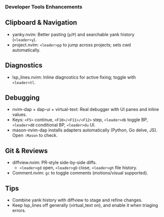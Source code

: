 ### Developer Tools Enhancements

## Clipboard & Navigation
- yanky.nvim: Better pasting (`p`/`P`) and searchable yank history (`<leader>y`).
- project.nvim: `<leader>pp` to jump across projects; sets cwd automatically.

## Diagnostics
- lsp_lines.nvim: Inline diagnostics for active fixing; toggle with `<leader>tl`.

## Debugging
- nvim-dap + dap-ui + virtual-text: Real debugger with UI panes and inline values.
- Keys: `<F5>` continue, `<F10>/<F11>/<F12>` step, `<leader>db` toggle BP, `<leader>dB` conditional BP, `<leader>du` UI.
- mason-nvim-dap installs adapters automatically (Python, Go delve, JS). Open `:Mason` to check.

## Git & Reviews
- diffview.nvim: PR-style side-by-side diffs.
  - `<leader>gd` open, `<leader>gD` close, `<leader>gh` file history.
- Comment.nvim: `gc` to toggle comments (motions/visual supported).

## Tips
- Combine yank history with diffview to stage and refine changes.
- Keep lsp_lines off generally (virtual_text on), and enable it when triaging errors.
